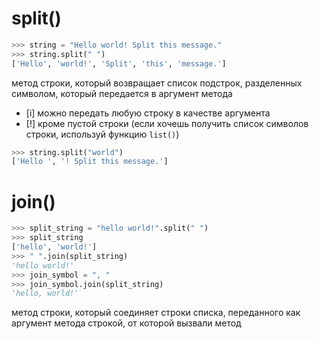 # split()
```python
>>> string = "Hello world! Split this message."
>>> string.split(" ")
['Hello', 'world!', 'Split', 'this', 'message.']
```
метод строки, который возвращает список подстрок, разделенных символом, который передается в аргумент метода


- [i] можно передать любую строку в качестве аргумента
- [!] кроме пустой строки (если хочешь получить список символов строки, используй функцию `list()`)
```python
>>> string.split("world")
['Hello ', '! Split this message.']
```
# join()
```python
>>> split_string = "hello world!".split(" ")
>>> split_string
['hello', 'world!']
>>> " ".join(split_string)
'hello world!'
>>> join_symbol = ", "
>>> join_symbol.join(split_string)
'hello, world!'
```
метод строки, который соединяет строки списка, переданного как аргумент метода
строкой, от которой вызвали метод